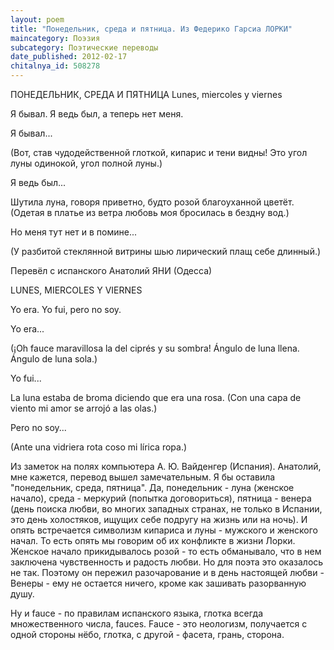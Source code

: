 ```yaml
---
layout: poem
title: "Понедельник, среда и пятница. Из Федерико Гарсиа ЛОРКИ"
maincategory: Поэзия
subcategory: Поэтические переводы
date_published: 2012-02-17
chitalnya_id: 508278
---
```




ПОНЕДЕЛЬНИК, СРЕДА И ПЯТНИЦА
Lunes, miercoles y viernes

Я бывал.
Я ведь был,
а теперь нет меня.

Я бывал...

(Вот, став чудодейственной глоткой,
кипарис и тени видны!
Это угол луны одинокой,
угол полной луны.)

Я ведь был...

Шутила луна, говоря приветно,
будто розой благоуханной цветёт.
(Одетая в платье из ветра
любовь моя бросилась в бездну вод.)

Но меня тут нет и в помине...

(У разбитой стеклянной витрины
шью лирический плащ себе длинный.)

Перевёл с испанского Анатолий ЯНИ (Одесса)

LUNES, MIERCOLES Y VIERNES

Yo era.
Yo fui,
pero no soy.

Yo era...

(&#161;Oh fauce maravillosa
la del cipr&#233;s y su sombra!
&#193;ngulo de luna llena.
&#193;ngulo de luna sola.)

Yo fui...

La luna estaba de broma
diciendo que era una rosa.
(Con una capa de viento
mi amor se arroj&#243; a las olas.)

Pero no soy...

(Ante una vidriera rota
coso mi l&#237;rica ropa.)


Из заметок на полях компьютера А. Ю. Вайденгер (Испания).
Анатолий, мне кажется, перевод вышел замечательным. Я бы оставила "понедельник, среда, пятница".  Да, понедельник - луна (женское начало), среда - меркурий (попытка договориться), пятница - венера (день поиска любви, во многих западных странах, не только в Испании, это день холостяков, ищущих себе подругу на жизнь или на ночь).  И опять встречается символизм кипариса и луны - мужского и женского начал. То есть опять мы говорим об их конфликте в жизни Лорки. Женское начало прикидывалось розой - то есть обманывало, что в нем заключена чувственность и радость любви. Но для поэта это оказалось не так. Поэтому он пережил разочарование и в день настоящей любви - Венеры - ему не остается ничего, кроме как зашивать разорванную душу.
 
Ну и fauce - по правилам испанского языка, глотка всегда множественного числа, fauces. Fauce - это неологизм, получается с одной стороны нёбо, глотка, с другой - фасета, грань, сторона.






